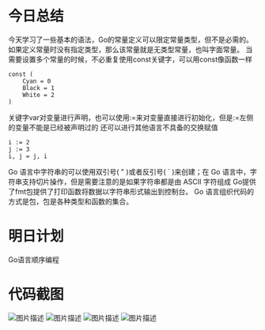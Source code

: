 # 今日总结
今天学习了一些基本的语法，Go的常量定义可以限定常量类型，但不是必需的。如果定义常量时没有指定类型，那么该常量就是无类型常量，也叫字面常量。
当需要设置多个常量的时候，不必重复使用const关键字，可以用const像函数一样
```
const (
    Cyan = 0
    Black = 1
    White = 2
)
```
关键字var对变量进行声明，也可以使用:=来对变量直接进行初始化，但是:=左侧的变量不能是已经被声明过的
还可以进行其他语言不具备的交换赋值
```
i := 2
j := 3
i, j = j, i  
```
Go 语言中字符串的可以使用双引号( " )或者反引号( ` )来创建；在 Go 语言中，字符串支持切片操作，但是需要注意的是如果字符串都是由 ASCII 字符组成
Go提供了fmt包提供了打印函数将数据以字符串形式输出到控制台。
Go 语言组织代码的方式是包，包是各种类型和函数的集合。
# 明日计划
Go语言顺序编程
# 代码截图
![图片描述](https://dn-simplecloud.shiyanlou.com/courses/uid1080018-20190526-1558872421616)
![图片描述](https://dn-simplecloud.shiyanlou.com/courses/uid1080018-20190526-1558872653205)
![图片描述](https://dn-simplecloud.shiyanlou.com/courses/uid1080018-20190526-1558872824225)
![图片描述](https://dn-simplecloud.shiyanlou.com/courses/uid1080018-20190526-1558872862506)
